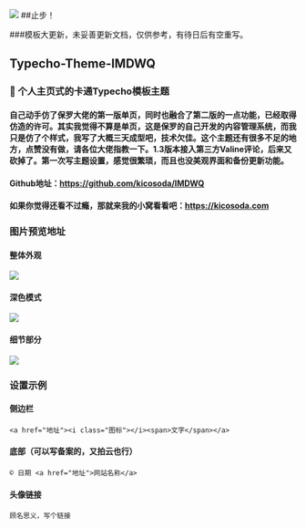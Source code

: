 ![](https://inews.gtimg.com/newsapp_ls/0/12043365770/0)
##止步！

###模板大更新，未妥善更新文档，仅供参考，有待日后有空重写。


## Typecho-Theme-IMDWQ

### 🌟 个人主页式的卡通Typecho模板主题

#### 自己动手仿了保罗大佬的第一版单页，同时也融合了第二版的一点功能，已经取得仿造的许可。其实我觉得不算是单页，这是保罗的自己开发的内容管理系统，而我只是仿了个样式，我写了大概三天成型吧，技术欠佳。这个主题还有很多不足的地方，点赞没有做，请各位大佬指教一下。1.3版本接入第三方Valine评论，后来又砍掉了。第一次写主题设置，感觉很繁琐，而且也没美观界面和备份更新功能。

#### Github地址：https://github.com/kicosoda/IMDWQ

#### 如果你觉得还看不过瘾，那就来我的小窝看看吧：https://kicosoda.com

### 图片预览地址

#### 整体外观

![](https://inews.gtimg.com/newsapp_ls/0/12043364769/0)

#### 深色模式

![](https://inews.gtimg.com/newsapp_ls/0/12043361021/0)

#### 细节部分

![](https://inews.gtimg.com/newsapp_ls/0/12043377299/0)

### 设置示例

#### 侧边栏
    <a href="地址"><i class="图标"></i><span>文字</span></a>
	
#### 底部（可以写备案的，又拍云也行）

    © 日期 <a href="地址">网站名称</a>
#### 头像链接

    顾名思义，写个链接
